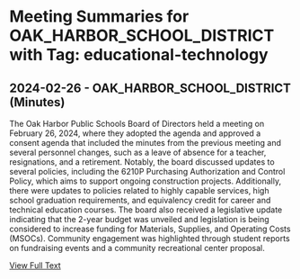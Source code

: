# Meeting Summaries for OAK_HARBOR_SCHOOL_DISTRICT with Tag: educational-technology

## 2024-02-26 - OAK_HARBOR_SCHOOL_DISTRICT (Minutes)

The Oak Harbor Public Schools Board of Directors held a meeting on February 26, 2024, where they adopted the agenda and approved a consent agenda that included the minutes from the previous meeting and several personnel changes, such as a leave of absence for a teacher, resignations, and a retirement. Notably, the board discussed updates to several policies, including the 6210P Purchasing Authorization and Control Policy, which aims to support ongoing construction projects. Additionally, there were updates to policies related to highly capable services, high school graduation requirements, and equivalency credit for career and technical education courses. The board also received a legislative update indicating that the 2-year budget was unveiled and legislation is being considered to increase funding for Materials, Supplies, and Operating Costs (MSOCs). Community engagement was highlighted through student reports on fundraising events and a community recreational center proposal.

[View Full Text](https://raw.githubusercontent.com/VoronoiPerspectives/WashingtonStateSchoolBoardExplorer/refs/heads/main/data/countries/usa/states/wa/counties/island/school_boards/oak_harbor_school_district/2024/processed/2024-02-26-minutes.txt)

